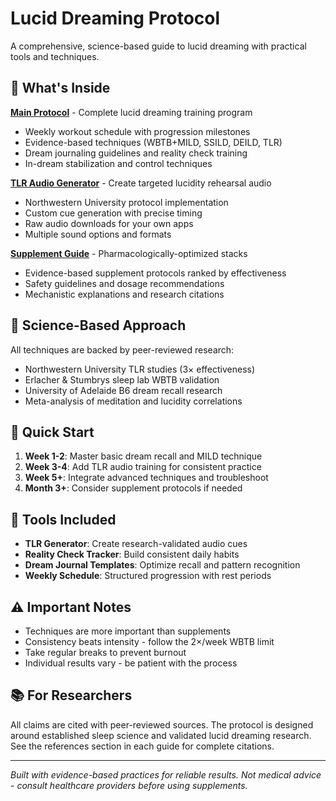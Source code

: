 # Lucid Dreaming Protocol

A comprehensive, science-based guide to lucid dreaming with practical tools and techniques.

## 🌙 What's Inside

**[Main Protocol](https://ra13s.github.io/lucid-dreaming-guide/)** - Complete lucid dreaming training program
- Weekly workout schedule with progression milestones
- Evidence-based techniques (WBTB+MILD, SSILD, DEILD, TLR)
- Dream journaling guidelines and reality check training
- In-dream stabilization and control techniques

**[TLR Audio Generator](https://ra13s.github.io/lucid-dreaming-guide/tlr-generator.html)** - Create targeted lucidity rehearsal audio
- Northwestern University protocol implementation
- Custom cue generation with precise timing
- Raw audio downloads for your own apps
- Multiple sound options and formats

**[Supplement Guide](https://ra13s.github.io/lucid-dreaming-guide/supplements.html)** - Pharmacologically-optimized stacks
- Evidence-based supplement protocols ranked by effectiveness
- Safety guidelines and dosage recommendations
- Mechanistic explanations and research citations

## 🔬 Science-Based Approach

All techniques are backed by peer-reviewed research:
- Northwestern University TLR studies (3× effectiveness)
- Erlacher & Stumbrys sleep lab WBTB validation
- University of Adelaide B6 dream recall research
- Meta-analysis of meditation and lucidity correlations

## 🚀 Quick Start

1. **Week 1-2**: Master basic dream recall and MILD technique
2. **Week 3-4**: Add TLR audio training for consistent practice
3. **Week 5+**: Integrate advanced techniques and troubleshoot
4. **Month 3+**: Consider supplement protocols if needed

## 📱 Tools Included

- **TLR Generator**: Create research-validated audio cues
- **Reality Check Tracker**: Build consistent daily habits
- **Dream Journal Templates**: Optimize recall and pattern recognition
- **Weekly Schedule**: Structured progression with rest periods

## ⚠️ Important Notes

- Techniques are more important than supplements
- Consistency beats intensity - follow the 2×/week WBTB limit
- Take regular breaks to prevent burnout
- Individual results vary - be patient with the process

## 📚 For Researchers

All claims are cited with peer-reviewed sources. The protocol is designed around established sleep science and validated lucid dreaming research. See the references section in each guide for complete citations.

---

*Built with evidence-based practices for reliable results. Not medical advice - consult healthcare providers before using supplements.*